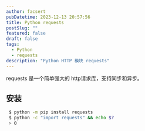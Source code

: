 ```yaml
---
author: facsert
pubDatetime: 2023-12-13 20:57:56
title: Python requests
postSlug: ""
featured: false
draft: false
tags:
  - Python
  - requests
description: "Python HTTP 模块 requests"
---
```


<!--
 * @Author: facsert
 * @Date: 2023-12-13 20:57:56
 * @LastEditTime: 2023-12-13 20:58:57
 * @LastEditors: facsert
 * @Description:
-->

requests 是一个简单强大的 http请求库，支持同步和异步。

## 安装

```bash
 $ python -m pip install requests
 $ python -c "import requests" && echo $?
 > 0
```

